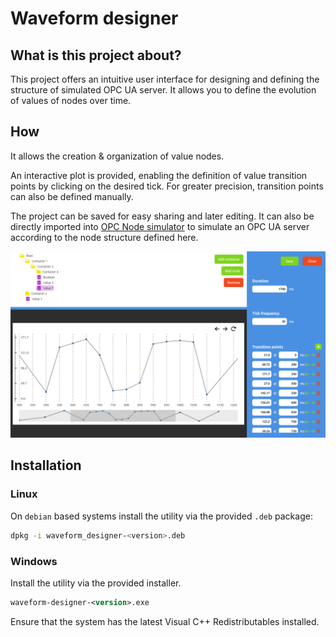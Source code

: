# Waveform designer

## What is this project about?

This project offers an intuitive user interface for designing and defining the structure of simulated OPC UA server. It allows you to define the evolution of values of nodes over time.

## How

It allows the creation & organization of value nodes.

An interactive plot is provided, enabling the definition of value transition points by clicking on the desired tick. For greater precision, transition points can also be defined manually.

The project can be saved for easy sharing and later editing. It can also be directly imported into [OPC Node simulator](https://github.com/AndreiLacatos-works/opc-engine) to simulate an OPC UA server according to the node structure defined here.

![Waveform editor](docs/ss/designer.png)

## Installation

### Linux

On `debian` based systems install the utility via the provided `.deb` package:

```sh
dpkg -i waveform_designer-<version>.deb
```

### Windows

Install the utility via the provided installer.

```ps
waveform-designer-<version>.exe
```

Ensure that the system has the latest Visual C++ Redistributables installed.
